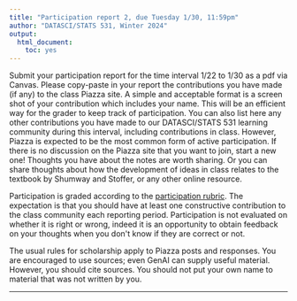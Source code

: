 ```yaml
---
title: "Participation report 2, due Tuesday 1/30, 11:59pm"
author: "DATASCI/STATS 531, Winter 2024"
output:
  html_document:
    toc: yes
---
```


Submit your participation report for the time interval 1/22 to 1/30 as a pdf via Canvas. Please copy-paste in your report the contributions you have made (if any) to the class Piazza site. A simple and acceptable format is a screen shot of your contribution which includes your name. This will be an efficient way for the grader to keep track of participation. You can also list here any other contributions you have made to our DATASCI/STATS 531 learning community during this interval, including contributions in class. However, Piazza is expected to be the most common form of active participation. If there is no discussion on the Piazza site that you want to join, start a new one! Thoughts you have about the notes are worth sharing. Or you can share thoughts about how the development of ideas in class relates to the textbook by Shumway and Stoffer, or any other online resource.

Participation is graded according to the [participation rubric](../rubric_participation.html). The expectation is that you should have at least one constructive contribution to the class community each reporting period. Participation is not evaluated on whether it is right or wrong, indeed it is an opportunity to obtain feedback on your thoughts when you don't know if they are correct or not.

The usual rules for scholarship apply to Piazza posts and responses. You are encouraged to use sources; even GenAI can supply useful material. However, you should cite sources. You should not put your own name to material that was not written by you.

------------
